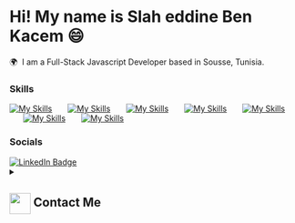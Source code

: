 Hi! My name is Slah eddine Ben Kacem 😄
========================================================================================================================================

🌍  I am a Full-Stack Javascript Developer based in Sousse, Tunisia.
<br/>

### Skills

[![My Skills](https://skillicons.dev/icons?i=html,css)](https://skillicons.dev) &nbsp;&nbsp;&nbsp;&nbsp;&nbsp; [![My Skills](https://skillicons.dev/icons?i=js,ts)](https://skillicons.dev) &nbsp;&nbsp;&nbsp;&nbsp;&nbsp; [![My Skills](https://skillicons.dev/icons?i=react,next,redux)](https://skillicons.dev) &nbsp;&nbsp;&nbsp;&nbsp;&nbsp; [![My Skills](https://skillicons.dev/icons?i=tailwind,mui)](https://skillicons.dev) &nbsp;&nbsp;&nbsp;&nbsp;&nbsp; [![My Skills](https://skillicons.dev/icons?i=nodejs,express,sequelize,prisma)](https://skillicons.dev) &nbsp;&nbsp;&nbsp;&nbsp;&nbsp; [![My Skills](https://skillicons.dev/icons?i=mysql,mongodb,postgresql)](https://skillicons.dev) &nbsp;&nbsp;&nbsp;&nbsp;&nbsp; [![My Skills](https://skillicons.dev/icons?i=figma,vscode,postman,git)](https://skillicons.dev)
<br/>

### Socials

<div>
  <a href="https://www.linkedin.com/in/slah-eddine-ben-kacem/">
    <img src="https://img.shields.io/badge/LinkedIn-blue?style=for-the-badge&logo=linkedin&logoColor=white" alt="LinkedIn Badge"/>
  </a>
</div>
<details>
  <summary><h2> <img align="center" src="https://github.com/slahbk/blob/main/icons/Contact.gif" width="37"/> Contact Me</h2></summary>
  <p>
    <i>You can reach out to me via</i>
    <a href="mailto:[your-email]">
      <img align="center" src="https://github.com/slahbk/blob/main/icons/Gmail.gif" width="100"/>
    </a>
  </p>
</details>
